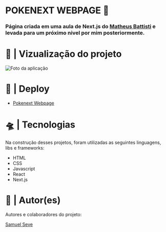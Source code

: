 <h1>POKENEXT WEBPAGE 🤘</h1>
<h3>
  Página criada em uma aula de Next.js do
  <a href="https://www.youtube.com/c/MatheusBattisti">Matheus Battisti</a> e
  levada para um próximo nivel por mim posteriormente.
</h3>

<h1>🔎 | Vizualização do projeto</h1>
<img src="https://i.imgur.com/haPvUF4.png" alt="Foto da aplicação" />

<h1>👾 | Deploy</h1>
<ul>
  <li>
    <a href="https://pokenext-webpage.vercel.app/"
      >Pokenext Webpage</a
    >
  </li>
</ul>

<h1>🛸 | Tecnologias</h1>
<p>
  Na construção desses projetos, foram utilizadas as seguintes linguagens, libs
  e frameworks:
</p>
<ul>
  <li>HTML</li>
  <li>CSS</li>
  <li>Javascript</li>
  <li>React</li>
  <li>Next.js</li>
</ul>

<h1>👥 | Autor(es)</h1>
<p>Autores e colaboradores do projeto:</p>
<a href="https://github.com/nihilboy1">Samuel Seve</a>

